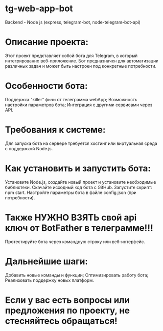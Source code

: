 # tg-web-app-bot

Backend - Node js (express, telegram-bot, node-telegram-bot-api)

# Описание проекта:

Этот проект представляет собой бота для Telegram, в который интегрированно веб-приложение. Бот предназначен для автоматизации различных задач и может быть настроен под конкретные потребности.

# Особенности бота:

Поддержка "killer" фичи от телеграмма webApp;
Возможность настройки параметров бота;
Интеграция с другими сервисами через API.

# Требования к системе:

Для запуска бота на сервере требуется хостинг или виртуальная среда с поддержкой Node.js.

# Как установить и запустить бота:

Установите Node.js, создайте новый проект и установите необходимые библиотеки.
Скачайте исходный код бота с GitHub.
Запустите скрипт: npm start.
Настройте параметры бота в файле config.json (при потребности).
# Также НУЖНО ВЗЯТЬ свой api ключ от BotFather в телеграмме!!!
Протестируйте бота через командную строку или веб-интерфейс.

# Дальнейшие шаги:

Добавить новые команды и функции;
Оптимизировать работу бота;
Реализовать поддержку новых платформ.

# Если у вас есть вопросы или предложения по проекту, не стесняйтесь обращаться!
